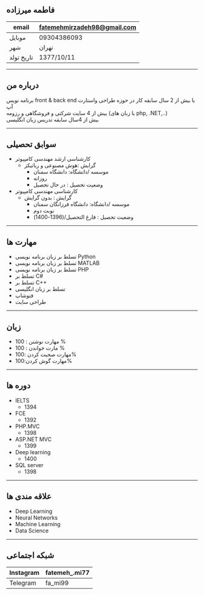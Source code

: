 فاطمه میرزاده <br>
----------------------------------------------

|     email        |    fatemehmirzadeh98@gmail.com    |
|----------------- |------------------------------------|
|    موبایل    |   09304386093                         | 
|     شهر    |        تهران                            |   
|    تاریخ تولد    |     1377/10/11                    | 

---------------------------------------------------

درباره من 
--------------------------------
برنامه نویس front & back end  با بیش از 2 سال سابقه کار در حوزه طراحی  واستارت آپ<br>
بیش از 4 سایت شرکتی و فروشگاهی و رزومه (با زبان های php, .NET,..)<br>
بیش از 4سال سابقه تدریس زبان انگلیسی

--------------------------------
سوابق تحصیلی 
-------------------------------
* کارشناسی ارشد مهندسی کامپیوتر
    * گرایش :هوش مصنوعی و رباتیکز
        * موسسه /دانشگاه: دانشگاه سمنان 
        * روزانه 
        * وضعیت تحصیل : در حال تحصیل 
* کارشناسی مهندسی کامپیوتر
   * گرایش : بدون گرایش 
        * موسسه /دانشگاه: دانشگاه فرزانگان سمنان 
        * نوبت دوم 
        * وضعیت تحصیل : فارغ التحصیل/(1396-1400)

----------------------------------
مهارت ها
-------------------------------
 * تسلط بر زبان برنامه نویسی Python
 * تسلط بر زبان برنامه نویسی MATLAB
 * تسلط بر زبان برنامه نویسی PHP
 * تسلط بر C#
 * تسلط بر C++
 * تسلط بر  زبان انگلیسی
 * فتوشاپ
 * طراحی سایت 

--------------------------------------
زبان 
------------------------------------
 * مهارت نوشتن : 100 %
 * مارت خواندن : 100 %
 * مهارت صحبت کردن :100%
 * مهارت گوش کردن:100%
 
---------------------------------------
دوره ها
-----------------------------------
* IELTS
    * 1394
* FCE
    * 1392
 * PHP.MVC
    * 1398 
* ASP.NET MVC
    * 1399
* Deep learning
    * 1400
* SQL server
    * 1398
   
-------------------------------------
علاقه مندی ها
------------------------------------
* Deep Learning
* Neural Networks
* Machine Learning
* Data Science

------------------------------------------
شبکه  اجتماعی
--------------------------------------

|    Instagram      |    fatemeh_.mi77    |
|-------------------|---------------------|
|Telegram           |    fa_mi99          |
  
